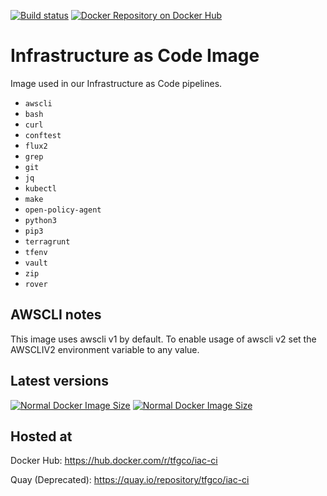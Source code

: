 [![Build status](https://github.com/topfreegames/iac-docker-image/workflows/Publish%20new%20Docker%20image/badge.svg)](https://github.com/topfreegames/iac-docker-image/actions)
[![Docker Repository on Docker Hub](https://img.shields.io/badge/Docker%20Hub-ready-%23099cec)](https://hub.docker.com/r/tfgco/iac-ci)

# Infrastructure as Code Image

Image used in our Infrastructure as Code pipelines.

- `awscli`
- `bash`
- `curl`
- `conftest`
- `flux2`
- `grep`
- `git`
- `jq`
- `kubectl`
- `make`
- `open-policy-agent`
- `python3`
- `pip3`
- `terragrunt`
- `tfenv`
- `vault`
- `zip`
- `rover`

## AWSCLI notes

This image uses awscli v1 by default. To enable usage of awscli v2 set the AWSCLIV2 environment variable to any value.

## Latest versions

[![Normal Docker Image Size](https://img.shields.io/docker/v/tfgco/iac-ci/latest?label=normal%20version&color=blue)](https://hub.docker.com/r/tfgco/iac-ci)
[![Normal Docker Image Size](https://img.shields.io/docker/image-size/tfgco/iac-ci/latest?label=normal%20image%20size&color=lightgray)](https://hub.docker.com/r/tfgco/iac-ci)

## Hosted at

Docker Hub: https://hub.docker.com/r/tfgco/iac-ci

Quay (Deprecated): https://quay.io/repository/tfgco/iac-ci
